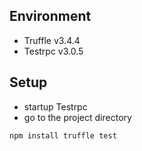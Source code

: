 
## Environment

- Truffle v3.4.4
- Testrpc v3.0.5

## Setup

- startup Testrpc
- go to the project directory

`
npm install
truffle test
`
